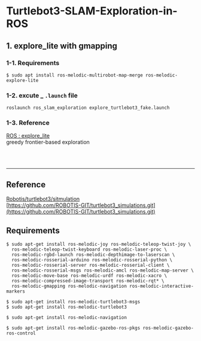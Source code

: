 # Turtlebot3-SLAM-Exploration-in-ROS

## 1. explore_lite with gmapping
### 1-1. Requirements
```
$ sudo apt install ros-melodic-multirobot-map-merge ros-melodic-explore-lite
```

### 1-2. excute _ `.launch` file
`roslaunch ros_slam_exploration explore_turtlebot3_fake.launch`<br>

### 1-3. Reference
[ROS : explore_lite](http://wiki.ros.org/explore_lite)<br>
greedy frontier-based exploration

<br><br>

---
## Reference
[Robotis/turtlebot3/sitmulation](https://emanual.robotis.com/docs/en/platform/turtlebot3/simulation/)<br>
[https://github.com/ROBOTIS-GIT/turtlebot3_simulations.git](https://github.com/ROBOTIS-GIT/turtlebot3_simulations.git)

## Requirements
```
$ sudo apt-get install ros-melodic-joy ros-melodic-teleop-twist-joy \
  ros-melodic-teleop-twist-keyboard ros-melodic-laser-proc \
  ros-melodic-rgbd-launch ros-melodic-depthimage-to-laserscan \
  ros-melodic-rosserial-arduino ros-melodic-rosserial-python \
  ros-melodic-rosserial-server ros-melodic-rosserial-client \
  ros-melodic-rosserial-msgs ros-melodic-amcl ros-melodic-map-server \
  ros-melodic-move-base ros-melodic-urdf ros-melodic-xacro \
  ros-melodic-compressed-image-transport ros-melodic-rqt* \
  ros-melodic-gmapping ros-melodic-navigation ros-melodic-interactive-markers
```
```
$ sudo apt-get install ros-melodic-turtlebot3-msgs
$ sudo apt-get install ros-melodic-turtlebot3
```
```
$ sudo apt-get install ros-melodic-navigation
```
```
$ sudo apt-get install ros-melodic-gazebo-ros-pkgs ros-melodic-gazebo-ros-control
```
